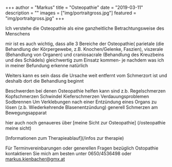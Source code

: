 +++
author = "Markus"
title = "Osteopathie"
date = "2019-03-11"
description = ""
images  = ["img/portraitgross.jpg"]
featured = "img/portraitgross.jpg"
+++



Ich verstehe die Osteopathie als eine ganzheitliche Betrachtungsweise des Menschens

mir ist es auch wichtig, dass alle 3 Bereiche der Osteopathie( parietale (die Behandlung der Körpergewebe, z.B. Knochen/Gelenke, Faszien), viszerale (Behandlung von Organen)  und craniosacrale (Behandlung des Kreuzbeins und des Schädels) gleichwertig zum Einsatz kommen- je nachdem was ich in meiner Befundung erkenne natürlich

Weiters kann es sein dass die Ursache weit entfernt vom Schmerzort ist und deshalb dort die Behandlung beginnt

Beschwerden bei denen Osteopathie helfen kann sind z.b.
Regelschmerzen
Kopfschmerzen
Schwindel
Kieferschmerzen
Verdauungsproblemen
Sodbrennen
Um Verklebungen nach einer Entzündung eines Organs zu lösen (z.b. Wiederkehrende Blasenentzündung)
generell Schmerzen am Bewegungsapparat

hier auch noch genaueres über [meine Sicht zur Osteopathie] (/osteopathie meine sicht)

[Informationen zum Therapieablauf](/infos zur therapie)

Für Terminvereinbarungen oder generellen Fragen bezüglich Ostopathie kontaktieren Sie mich am besten unter 0650/4536498 oder markus.kienbacher@gmx.at
